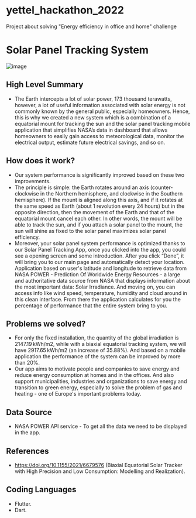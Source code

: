 # yettel_hackathon_2022
Project about solving "Energy efficiency in office and home" challenge
# Solar Panel Tracking System
![image](./assets/images/demo.png)
## High Level Summary 
- The Earth intercepts a lot of solar power, 173 thousand terawatts,  however, a lot of useful information associated with solar energy is not commonly known by the general public, especially homeowners. Hence, this is why we created a new system which is a combination of a equatorial mount for tracking the sun and the solar panel tracking mobile application that simplifies NASA’s data in dashboard that allows homeowners to easily gain access to meteorological data, monitor the electrical output, estimate future electrical savings, and so on.
## How does it work?
- Our system performance is significantly improved based on these two improvements.
- The principle is simple: the Earth rotates around an axis (counter-clockwise in the Northern hemisphere, and clockwise in the Southern hemisphere). If the mount is aligned along this axis, and if it rotates at the same speed as Earth (about 1 revolution every 24 hours) but in the opposite direction, then the movement of the Earth and that of the equatorial mount cancel each other. In other words, the mount will be able to track the sun, and if you attach a solar panel to the mount, the sun will shine as fixed to the solar panel maximizes solar panel efficiency.
- Moreover, your solar panel system performance is optimized thanks to our Solar Panel Tracking App, once you clicked into the app, you could see a opening screen and some introduction. After you click “Done”, it will bring you to our main page and automatically detect your location. Application based on user's latitude and longitude to retrieve data from NASA POWER - Prediction Of Worldwide Energy Resources - a large and authoritative data source from NASA that displays information about the most important data: Solar Irradiance. And moving on, you can access info like wind speed, temperature, humidity and cloud around in this clean interface. From there the application calculates for you the percentage of performance that the entire system bring to you.
## Problems we solved?
- For only the fixed installation, the quantity of the global irradiation is 2147.19 kWh/m2, while with a biaxial equatorial tracking system, we will have 2917.65 kWh/m2 (an increase of 35.88%). And based on a mobile application the performance of the system can be improved by more than 20%.
- Our app aims to motivate people and companies to save energy and reduce energy consumption at homes and in the offices. And also support municipalities, industries and organizations to save energy and transition to green energy, especially to solve the problem of gas and heating - one of Europe's important problems today.
## Data Source
- NASA POWER API service - To get all the data we need to be displayed in the app.
## References
- https://doi.org/10.1155/2021/6679576 (Biaxial Equatorial Solar Tracker with High Precision and Low Consumption: Modelling and Realization).
## Coding Languages
- Flutter.
- Dart.

